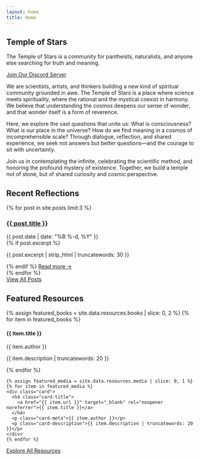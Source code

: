 ```yaml
---
layout: home
title: Home
---
```


<section class="section-title-center">
    <h1 class="section-title">Temple of Stars</h1>
    <p class="section-subtitle">The Temple of Stars is a community for pantheists, naturalists, and anyone else searching for truth and meaning.</p>
</section>

<section class="section-cta">
    <a href="{{ site.discord_invite }}" class="btn btn-secondary" target="_blank" rel="noopener noreferrer">Join Our Discord Server</a>
</section>

<section>
  <div class="section-title-left">
    <p class="section-description">
      We are scientists, artists, and thinkers building a new kind of spiritual community grounded in awe. The Temple of Stars is a place where science meets spirituality, where the rational and the mystical coexist in harmony. We believe that understanding the cosmos deepens our sense of wonder, and that wonder itself is a form of reverence.
    </p>
    <p class="section-description">
      Here, we explore the vast questions that unite us: What is consciousness? What is our place in the universe? How do we find meaning in a cosmos of incomprehensible scale? Through dialogue, reflection, and shared experience, we seek not answers but better questions—and the courage to sit with uncertainty.
    </p>
    <p class="section-description">
      Join us in contemplating the infinite, celebrating the scientific method, and honoring the profound mystery of existence. Together, we build a temple not of stone, but of shared curiosity and cosmic perspective.
    </p>
  </div>
</section>

<section>
  <div class="section-title-left">
    <h2 class="section-title">Recent Reflections</h2>
  </div>
  
  <div class="section-grid cols-3">
    {% for post in site.posts limit:3 %}
    <div class="card">
      <h3 class="card-title">
        <a href="{{ post.url | relative_url }}">{{ post.title }}</a>
      </h3>
      <div class="card-meta">
        <time datetime="{{ post.date | date_to_xmlschema }}">
          {{ post.date | date: "%B %-d, %Y" }}
        </time>
      </div>
      {% if post.excerpt %}
      <p class="card-excerpt">{{ post.excerpt | strip_html | truncatewords: 30 }}</p>
      {% endif %}
      <a href="{{ post.url | relative_url }}" class="card-link">Read more →</a>
    </div>
    {% endfor %}
  </div>
  
  <div class="section-cta margin-top-sm">
    <a href="{{ '/blog' | relative_url }}" class="btn btn-primary">View All Posts</a>
  </div>
</section>

<section>
  <div class="section-title-center">
    <h2 class="section-title">Featured Resources</h2>
  </div>
  
  <div class="section-grid cols-3">
    {% assign featured_books = site.data.resources.books | slice: 0, 2 %}
    {% for item in featured_books %}
    <div class="card">
      <h4 class="card-title">{{ item.title }}</h4>
      <p class="card-meta">{{ item.author }}</p>
      <p class="card-description">{{ item.description | truncatewords: 20 }}</p>
    </div>
    {% endfor %}
    
    {% assign featured_media = site.data.resources.media | slice: 0, 1 %}
    {% for item in featured_media %}
    <div class="card">
      <h4 class="card-title">
        <a href="{{ item.url }}" target="_blank" rel="noopener noreferrer">{{ item.title }}</a>
      </h4>
      <p class="card-meta">{{ item.author }}</p>
      <p class="card-description">{{ item.description | truncatewords: 20 }}</p>
    </div>
    {% endfor %}
  </div>
  
  <div class="section-cta margin-top-sm">
    <a href="{{ '/resources' | relative_url }}" class="btn btn-primary">Explore All Resources</a>
  </div>
</section>
